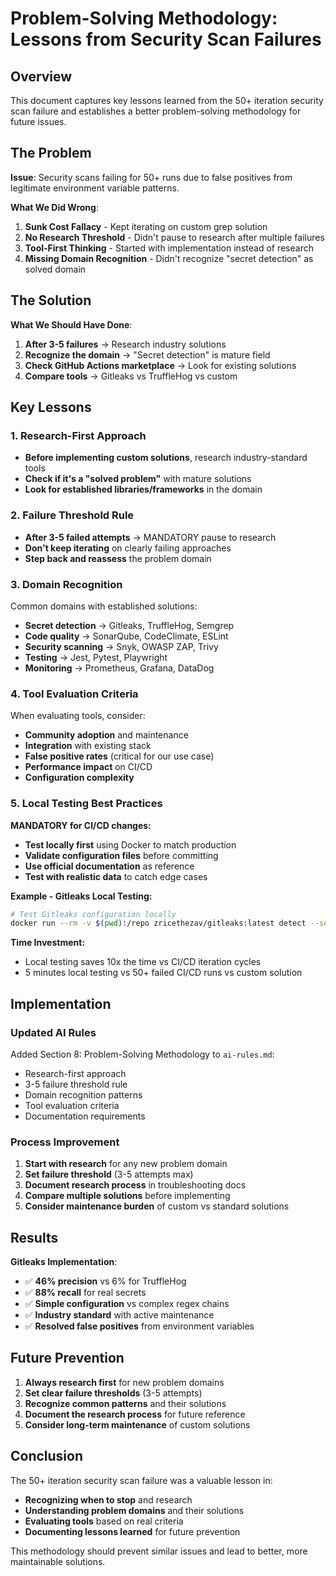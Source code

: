 # Problem-Solving Methodology: Lessons from Security Scan Failures

## Overview

This document captures key lessons learned from the 50+ iteration security scan failure and establishes a better problem-solving methodology for future issues.

## The Problem

**Issue**: Security scans failing for 50+ runs due to false positives from legitimate environment variable patterns.

**What We Did Wrong**:
1. **Sunk Cost Fallacy** - Kept iterating on custom grep solution
2. **No Research Threshold** - Didn't pause to research after multiple failures
3. **Tool-First Thinking** - Started with implementation instead of research
4. **Missing Domain Recognition** - Didn't recognize "secret detection" as solved domain

## The Solution

**What We Should Have Done**:
1. **After 3-5 failures** → Research industry solutions
2. **Recognize the domain** → "Secret detection" is mature field
3. **Check GitHub Actions marketplace** → Look for existing solutions
4. **Compare tools** → Gitleaks vs TruffleHog vs custom

## Key Lessons

### 1. Research-First Approach
- **Before implementing custom solutions**, research industry-standard tools
- **Check if it's a "solved problem"** with mature solutions
- **Look for established libraries/frameworks** in the domain

### 2. Failure Threshold Rule
- **After 3-5 failed attempts** → MANDATORY pause to research
- **Don't keep iterating** on clearly failing approaches
- **Step back and reassess** the problem domain

### 3. Domain Recognition
Common domains with established solutions:
- **Secret detection** → Gitleaks, TruffleHog, Semgrep
- **Code quality** → SonarQube, CodeClimate, ESLint
- **Security scanning** → Snyk, OWASP ZAP, Trivy
- **Testing** → Jest, Pytest, Playwright
- **Monitoring** → Prometheus, Grafana, DataDog

### 4. Tool Evaluation Criteria
When evaluating tools, consider:
- **Community adoption** and maintenance
- **Integration** with existing stack
- **False positive rates** (critical for our use case)
- **Performance impact** on CI/CD
- **Configuration complexity**

### 5. Local Testing Best Practices
**MANDATORY for CI/CD changes:**
- **Test locally first** using Docker to match production
- **Validate configuration files** before committing
- **Use official documentation** as reference
- **Test with realistic data** to catch edge cases

**Example - Gitleaks Local Testing:**
```bash
# Test Gitleaks configuration locally
docker run --rm -v $(pwd):/repo zricethezav/gitleaks:latest detect --source /repo --config /repo/.gitleaks.toml --verbose
```

**Time Investment:**
- Local testing saves 10x the time vs CI/CD iteration cycles
- 5 minutes local testing vs 50+ failed CI/CD runs vs custom solution

## Implementation

### Updated AI Rules
Added Section 8: Problem-Solving Methodology to `ai-rules.md`:
- Research-first approach
- 3-5 failure threshold rule
- Domain recognition patterns
- Tool evaluation criteria
- Documentation requirements

### Process Improvement
1. **Start with research** for any new problem domain
2. **Set failure threshold** (3-5 attempts max)
3. **Document research process** in troubleshooting docs
4. **Compare multiple solutions** before implementing
5. **Consider maintenance burden** of custom vs standard solutions

## Results

**Gitleaks Implementation**:
- ✅ **46% precision** vs 6% for TruffleHog
- ✅ **88% recall** for real secrets
- ✅ **Simple configuration** vs complex regex chains
- ✅ **Industry standard** with active maintenance
- ✅ **Resolved false positives** from environment variables

## Future Prevention

1. **Always research first** for new problem domains
2. **Set clear failure thresholds** (3-5 attempts)
3. **Recognize common patterns** and their solutions
4. **Document the research process** for future reference
5. **Consider long-term maintenance** of custom solutions

## Conclusion

The 50+ iteration security scan failure was a valuable lesson in:
- **Recognizing when to stop** and research
- **Understanding problem domains** and their solutions
- **Evaluating tools** based on real criteria
- **Documenting lessons learned** for future prevention

This methodology should prevent similar issues and lead to better, more maintainable solutions.
